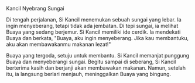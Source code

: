 Kancil Nyebrang Sungai

Di tengah perjalanan, Si Kancil menemukan sebuah sungai yang lebar. Ia ingin menyeberang, tetapi tidak ada jembatan. Di tepi sungai, ia melihat Buaya yang sedang berjemur. Si Kancil memiliki ide cerdik. Ia mendekati Buaya dan berkata, "Buaya, aku ingin menyeberang. Jika kau membantuku, aku akan membawakanmu makanan lezat!"

Buaya yang tergoda, setuju untuk membantu. Si Kancil memanjat punggung Buaya dan menyeberangi sungai. Begitu sampai di seberang, Si Kancil berterima kasih dan berjanji akan membawakan makanan. Namun, setelah itu, ia langsung berlari menjauh, meninggalkan Buaya yang bingung.